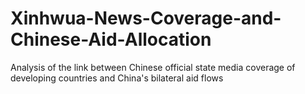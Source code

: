 # Xinhwua-News-Coverage-and-Chinese-Aid-Allocation
Analysis of the link between Chinese official state media coverage of developing countries and China's bilateral aid flows
